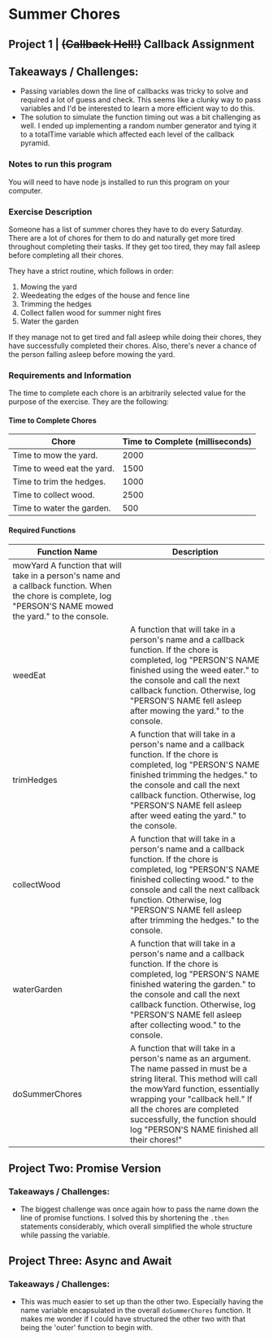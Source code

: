 # Summer Chores

## Project 1 | ~~(Callback Hell!)~~ Callback Assignment 

## Takeaways / Challenges:
- Passing variables down the line of callbacks was tricky to solve and required a lot of guess and check. This seems like a clunky way to pass variables and I'd be interested to learn a more efficient way to do this.
- The solution to simulate the function timing out was a bit challenging as well. I ended up implementing a random number generator and tying it to a totalTime variable which affected each level of the callback pyramid.

### Notes to run this program
You will need to have node js installed to run this program on your computer.

### Exercise Description

Someone has a list of summer chores they have to do every Saturday. There are a lot of chores for them to do and naturally get more tired throughout completing their tasks. If they get too tired, they may fall asleep before completing all their chores.

They have a strict routine, which follows in order:

1. Mowing the yard
2. Weedeating the edges of the house and fence line
3. Trimming the hedges
4. Collect fallen wood for summer night fires
5. Water the garden

If they manage not to get tired and fall asleep while doing their chores, they have successfully completed their chores. Also, there's never a chance of the person falling asleep before mowing the yard.

### Requirements and Information

The time to complete each chore is an arbitrarily selected value for the purpose of the exercise. They are the following:

#### Time to Complete Chores
| Chore	| Time to Complete (milliseconds) |
| ----------- | ----------- |
| Time to mow the yard. |	2000 |
| Time to weed eat the yard. |	1500 |
| Time to trim the hedges. |	1000 |
| Time to collect wood. |	2500 |
| Time to water the garden. |	500 |

#### Required Functions
| Function Name | Description |
| ----------- | ----------- |
| mowYard	A function that will take in a person's name and a callback function. When the chore is complete, log "PERSON'S NAME mowed the yard." to the console.
| weedEat |	A function that will take in a person's name and a callback function. If the chore is completed, log "PERSON'S NAME finished using the weed eater." to the console and call the next callback function. Otherwise, log "PERSON'S NAME fell asleep after mowing the yard." to the console.|
| trimHedges |	A function that will take in a person's name and a callback function. If the chore is completed, log "PERSON'S NAME finished trimming the hedges." to the console and call the next callback function. Otherwise, log "PERSON'S NAME fell asleep after weed eating the yard." to the console.|
| collectWood |	A function that will take in a person's name and a callback function. If the chore is completed, log "PERSON'S NAME finished collecting wood." to the console and call the next callback function. Otherwise, log "PERSON'S NAME fell asleep after trimming the hedges." to the console.|
| waterGarden |	A function that will take in a person's name and a callback function. If the chore is completed, log "PERSON'S NAME finished watering the garden." to the console and call the next callback function. Otherwise, log "PERSON'S NAME fell asleep after collecting wood." to the console.|
| doSummerChores |	A function that will take in a person's name as an argument. The name passed in must be a string literal. This method will call the mowYard function, essentially wrapping your "callback hell." If all the chores are completed successfully, the function should log "PERSON'S NAME finished all their chores!"|

## Project Two: Promise Version

### Takeaways / Challenges: 
- The biggest challenge was once again how to pass the name down the line of promise functions. I solved this by shortening the `.then` statements considerably, which overall simplified the whole structure while passing the variable.

## Project Three: Async and Await

### Takeaways / Challenges:
- This was much easier to set up than the other two. Especially having the name variable encapsulated in the overall `doSummerChores` function. It makes me wonder if I could have structured the other two with that being the 'outer' function to begin with. 
